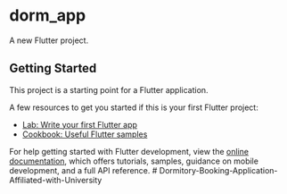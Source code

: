 # dorm_app

A new Flutter project.

## Getting Started

This project is a starting point for a Flutter application.

A few resources to get you started if this is your first Flutter project:

- [Lab: Write your first Flutter app](https://docs.flutter.dev/get-started/codelab)
- [Cookbook: Useful Flutter samples](https://docs.flutter.dev/cookbook)

For help getting started with Flutter development, view the
[online documentation](https://docs.flutter.dev/), which offers tutorials,
samples, guidance on mobile development, and a full API reference.
#   D o r m i t o r y - B o o k i n g - A p p l i c a t i o n - A f f i l i a t e d - w i t h - U n i v e r s i t y  
 